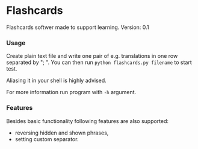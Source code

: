 # Flashcards
Flashcards softwer made to support learning.
Version: 0.1
### Usage
Create plain text file and write one pair of e.g. translations in one row separated by "; ".
You can then run `python flashcards.py filename` to start test.

Aliasing it in your shell is highly advised.

For more information run program with `-h` argument.
### Features
Besides basic functionality following features are also supported:
* reversing hidden and shown phrases,
* setting custom separator.
